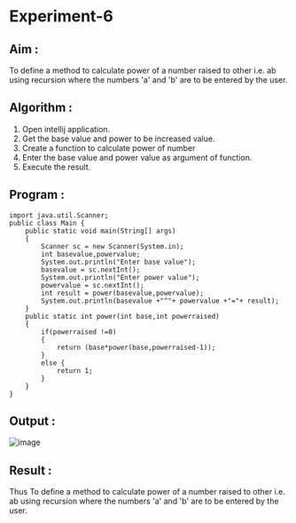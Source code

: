 # Experiment-6
## Aim :
To define a method to calculate power of a number raised to other i.e. ab using recursion where the numbers 'a' and 'b' are to be entered by the user.
## Algorithm :
1. Open intellij application.
2. Get the base value and power to be increased value.
3. Create a function to calculate power of number
4. Enter the base value and power value as argument of function.
5. Execute the result.
## Program :
```
import java.util.Scanner;
public class Main {
    public static void main(String[] args)
    {
        Scanner sc = new Scanner(System.in);
        int basevalue,powervalue;
        System.out.println("Enter base value");
        basevalue = sc.nextInt();
        System.out.println("Enter power value");
        powervalue = sc.nextInt();
        int result = power(basevalue,powervalue);
        System.out.println(basevalue +"^"+ powervalue +"="+ result);
    }
    public static int power(int base,int powerraised)
    {
        if(powerraised !=0)
        {
            return (base*power(base,powerraised-1));
        }
        else {
            return 1;
        }
    }
}

```
## Output :
![image](https://github.com/balaji-21005757/Experiment-6/assets/94372294/ca9b4634-bef0-4b7e-b6e8-1e9f79e7e940)

## Result :
Thus To define a method to calculate power of a number raised to other i.e. ab using recursion where the numbers 'a' and 'b' are to be entered by the user.
